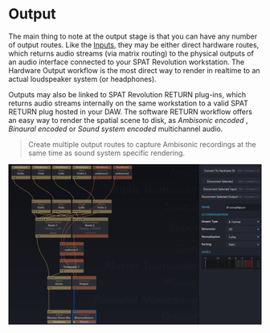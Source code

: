 # Output

The main thing to note at the output stage is that you can have any number of output routes.
Like the [Inputs](6_Spat_Environment_6_4_Inputs_6_4_Inputs.md), they may be either direct hardware routes, which returns audio streams (via matrix routing) to the physical outputs of an audio interface connected to your SPAT Revolution workstation.
The Hardware Output workflow is the most direct way to render in realtime to an actual loudspeaker system (or headphones).

Outputs may also be linked to SPAT Revolution RETURN plug-ins, which returns audio streams internally on the same workstation to a valid SPAT RETURN plug hosted in your DAW.
The software RETURN workflow offers an easy way to render the spatial scene to disk, as _Ambisonic encoded_ , _Binaural encoded_ or _Sound system encoded_ multichannel audio.


> Create multiple output routes to capture Ambisonic recordings at
the same time as sound system specific rendering.

![](include/SpatRevolution_UserGuide_-126.jpg)
